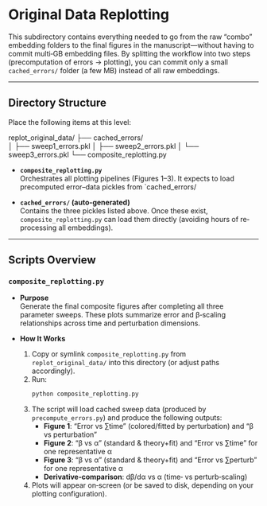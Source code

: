 # Original Data Replotting

This subdirectory contains everything needed to go from the raw “combo” embedding folders to the final figures in the manuscript—without having to commit multi‐GB embedding files. By splitting the workflow into two steps (precomputation of errors → plotting), you can commit only a small `cached_errors/` folder (a few MB) instead of all raw embeddings.

---

## Directory Structure

Place the following items at this level:

replot_original_data/
├── cached_errors/                  
│   ├── sweep1_errors.pkl
│   ├── sweep2_errors.pkl
│   └── sweep3_errors.pkl
└── composite_replotting.py


- **`composite_replotting.py`**  
  Orchestrates all plotting pipelines (Figures 1–3). It expects to load precomputed error–data pickles from `cached_errors/

- **`cached_errors/` (auto‐generated)**  
  Contains the three pickles listed above. Once these exist, `composite_replotting.py` can load them directly (avoiding hours of re‐processing all embeddings).

---

## Scripts Overview

### `composite_replotting.py`

- **Purpose**  
  Generate the final composite figures after completing all three parameter sweeps. These plots summarize error and β‐scaling relationships across time and perturbation dimensions.

- **How It Works**  
  1. Copy or symlink `composite_replotting.py` from `replot_original_data/` into this directory (or adjust paths accordingly).  
  2. Run:
     ```bash
     python composite_replotting.py
     ```  
  3. The script will load cached sweep data (produced by `precompute_errors.py`) and produce the following outputs:  
     - **Figure 1**: “Error vs ∑time” (colored/fitted by perturbation) and “β vs perturbation”  
     - **Figure 2**: “β vs α” (standard & theory+fit) and “Error vs ∑time” for one representative α  
     - **Figure 3**: “β vs α” (standard & theory+fit) and “Error vs ∑perturb” for one representative α  
     - **Derivative‐comparison**: dβ/dα vs α (time‐ vs perturb‐scaling)  
  4. Plots will appear on‐screen (or be saved to disk, depending on your plotting configuration).



